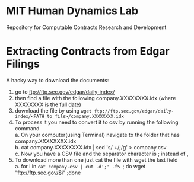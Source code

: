 # MIT Human Dynamics Lab 

Repository for Computable Contracts Research and Development 

# Extracting Contracts from Edgar Filings 

A hacky way to download the documents:  

1. go to ftp://ftp.sec.gov/edgar/daily-index/
2. then find a file with the following company.XXXXXXXX.idx (where XXXXXXXX is the full date)
3. download the file by using `wget ftp://ftp.sec.gov/edgar/daily-index/<PATH_to_file>/company.XXXXXXXX.idx`
4. To process it you need to convert it to csv by running the following command       
  a. On your computer(using Terminal) navigate to the folder that has company.XXXXXXXX.idx    
  b. cat company.XXXXXXXX.idx | sed 's/  \+/;/g' > company.csv    
  c. Now you have a CSV file and the separator character is ; instead of ,    
5. To download more than one just cat the file with wget the last field    
  a. for i in `cat company.csv | cut -d';' -f5 `; do wget "ftp://ftp.sec.gov/$i" ;done
